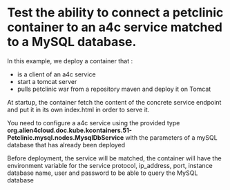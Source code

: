# Test the ability to connect a petclinic container to an a4c service matched to a MySQL database.

In this example, we deploy a container that :
* is a client of an a4c service
* start a tomcat server
* pulls petclinic war from a repository maven and deploy it on Tomcat

At startup, the container fetch the content of the concrete service endpoint and put it in its own index.html in order to serve it.

You need to configure a a4c service using the provided type **org.alien4cloud.doc.kube.kcontainers.51-Petclinic.mysql.nodes.MysqlDbService** with the parameters of a mySQL database that has already been deployed


Before deployment, the service will be matched, the container will have the environment variable for the service protocol, ip_address, port, instance database name, user and password to be able to query the MySQL database
